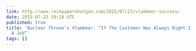 ```yaml
---
link: http://www.rockpapershotgun.com/2015/07/23/vlambeer-success/
date: 2015-07-23 19:18 UTC
published: true
title: 'Nuclear Throne’s Vlambeer: “If The Customer Was Always Right I Wouldn’t Have
  A Job”'
tags: []
---
```



